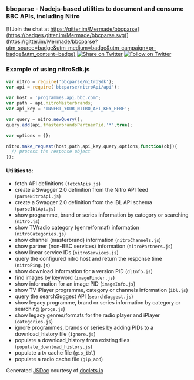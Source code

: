 ### bbcparse - Nodejs-based utilities to document and consume BBC APIs, including Nitro

[![Join the chat at https://gitter.im/Mermade/bbcparse](https://badges.gitter.im/Mermade/bbcparse.svg)](https://gitter.im/Mermade/bbcparse?utm_source=badge&utm_medium=badge&utm_campaign=pr-badge&utm_content=badge)
[![Share on Twitter][twitter-image]][twitter-link]
[![Follow on Twitter][twitterFollow-image]][twitterFollow-link]

### Example of using nitroSdk.js

````javascript
var nitro = require('bbcparse/nitroSdk');
var api = require('bbcparse/nitroApi/api');

var host = 'programmes.api.bbc.com';
var path = api.nitroMasterbrands;
var api_key = 'INSERT_YOUR_NITRO_API_KEY_HERE';

var query = nitro.newQuery();
query.add(api.fMasterbrandsPartnerPid,'*',true);

var options = {};

nitro.make_request(host,path,api_key,query,options,function(obj){
  // process the response object
});
````

#### Utilities to:
* fetch API definitions (`fetchApis.js`)
* create a Swagger 2.0 definition from the Nitro API feed (`parseNitroApi.js`)
* create a Swagger 2.0 definition from the iBL API schema (`parseIblApi.js`)
* show programme, brand or series information by category or searching (`nitro.js`)
* show TV/radio category (genre/format) information (`nitroCategories.js`)
* show channel (masterbrand) information (`nitroChannels.js`)
* show partner (non-BBC services) information (`nitroPartners.js`)
* show linear service IDs (`nitroServices.js`)
* query the configured nitro host and return the response time (`nitroPing.js`)
* show download information for a version PID (`dlInfo.js`)
* find images by keyword (`imageFinder.js`)
* show information for an image PID (`imageInfo.js`)
* show TV iPlayer programme, category or channels information (`ibl.js`)
* query the searchSuggest API (`searchSuggest.js`)
* show legacy programme, brand or series information by category or searching (`progs.js`)
* show legacy genres/formats for the radio player and iPlayer (`categories.js`)
* ignore programmes, brands or series by adding PIDs to a download_history file (`ignore.js`)
* populate a download_history from existing files (`populate_download_history.js`)
* populate a tv cache file (`gip_ibl`)
* populate a radio cache file (`gip_aod`)

Generated [JSDoc](https://doclets.io/Mermade/bbcparse/master) courtesy of [doclets.io](http://doclets.io)

[twitter-image]: https://img.shields.io/twitter/url/http/PermittedSoc.svg?style=social
[twitter-link]: https://twitter.com/share?source=tweetbutton&text=BBC%20Nitro%20API%20parser%20Via%20%40PermittedSoc&url=https%3A%2F%2Fgithub.com%2FMermade%2Fbbcparse
[twitterFollow-image]: https://img.shields.io/twitter/follow/PermittedSoc.svg?style=social
[twitterFollow-link]: https://twitter.com/intent/follow?screen_name=PermittedSoc
